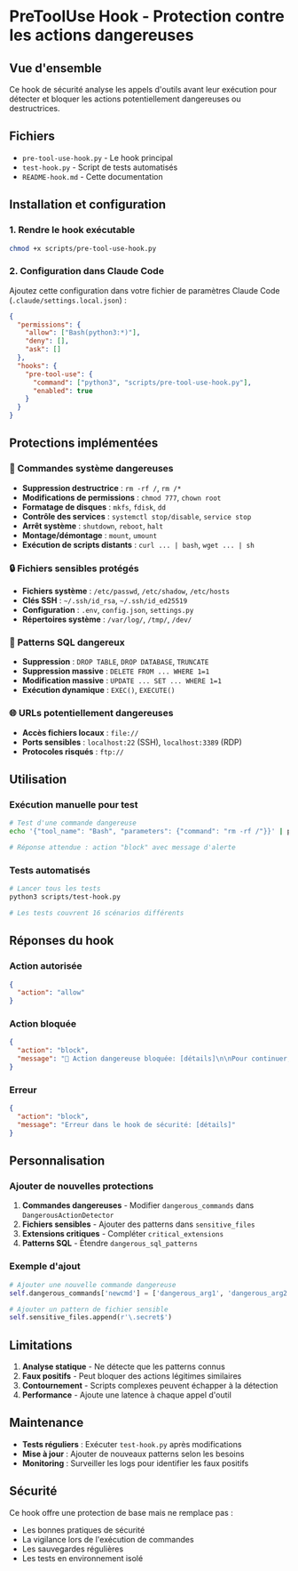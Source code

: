 # PreToolUse Hook - Protection contre les actions dangereuses

## Vue d'ensemble

Ce hook de sécurité analyse les appels d'outils avant leur exécution pour détecter et bloquer les actions potentiellement dangereuses ou destructrices.

## Fichiers

- `pre-tool-use-hook.py` - Le hook principal
- `test-hook.py` - Script de tests automatisés
- `README-hook.md` - Cette documentation

## Installation et configuration

### 1. Rendre le hook exécutable
```bash
chmod +x scripts/pre-tool-use-hook.py
```

### 2. Configuration dans Claude Code
Ajoutez cette configuration dans votre fichier de paramètres Claude Code (`.claude/settings.local.json`) :

```json
{
  "permissions": {
    "allow": ["Bash(python3:*)"],
    "deny": [],
    "ask": []
  },
  "hooks": {
    "pre-tool-use": {
      "command": ["python3", "scripts/pre-tool-use-hook.py"],
      "enabled": true
    }
  }
}
```

## Protections implémentées

### 🚨 Commandes système dangereuses
- **Suppression destructrice** : `rm -rf /`, `rm /*`
- **Modifications de permissions** : `chmod 777`, `chown root`
- **Formatage de disques** : `mkfs`, `fdisk`, `dd`
- **Contrôle des services** : `systemctl stop/disable`, `service stop`
- **Arrêt système** : `shutdown`, `reboot`, `halt`
- **Montage/démontage** : `mount`, `umount`
- **Exécution de scripts distants** : `curl ... | bash`, `wget ... | sh`

### 🔒 Fichiers sensibles protégés
- **Fichiers système** : `/etc/passwd`, `/etc/shadow`, `/etc/hosts`
- **Clés SSH** : `~/.ssh/id_rsa`, `~/.ssh/id_ed25519`
- **Configuration** : `.env`, `config.json`, `settings.py`
- **Répertoires système** : `/var/log/`, `/tmp/`, `/dev/`

### 💾 Patterns SQL dangereux
- **Suppression** : `DROP TABLE`, `DROP DATABASE`, `TRUNCATE`
- **Suppression massive** : `DELETE FROM ... WHERE 1=1`
- **Modification massive** : `UPDATE ... SET ... WHERE 1=1`
- **Exécution dynamique** : `EXEC()`, `EXECUTE()`

### 🌐 URLs potentiellement dangereuses
- **Accès fichiers locaux** : `file://`
- **Ports sensibles** : `localhost:22` (SSH), `localhost:3389` (RDP)
- **Protocoles risqués** : `ftp://`

## Utilisation

### Exécution manuelle pour test
```bash
# Test d'une commande dangereuse
echo '{"tool_name": "Bash", "parameters": {"command": "rm -rf /"}}' | python3 scripts/pre-tool-use-hook.py

# Réponse attendue : action "block" avec message d'alerte
```

### Tests automatisés
```bash
# Lancer tous les tests
python3 scripts/test-hook.py

# Les tests couvrent 16 scénarios différents
```

## Réponses du hook

### Action autorisée
```json
{
  "action": "allow"
}
```

### Action bloquée
```json
{
  "action": "block",
  "message": "🚨 Action dangereuse bloquée: [détails]\n\nPour continuer, vérifiez que cette action est intentionnelle et sûre."
}
```

### Erreur
```json
{
  "action": "block",
  "message": "Erreur dans le hook de sécurité: [détails]"
}
```

## Personnalisation

### Ajouter de nouvelles protections

1. **Commandes dangereuses** - Modifier `dangerous_commands` dans `DangerousActionDetector`
2. **Fichiers sensibles** - Ajouter des patterns dans `sensitive_files`
3. **Extensions critiques** - Compléter `critical_extensions`
4. **Patterns SQL** - Étendre `dangerous_sql_patterns`

### Exemple d'ajout
```python
# Ajouter une nouvelle commande dangereuse
self.dangerous_commands['newcmd'] = ['dangerous_arg1', 'dangerous_arg2']

# Ajouter un pattern de fichier sensible
self.sensitive_files.append(r'\.secret$')
```

## Limitations

1. **Analyse statique** - Ne détecte que les patterns connus
2. **Faux positifs** - Peut bloquer des actions légitimes similaires
3. **Contournement** - Scripts complexes peuvent échapper à la détection
4. **Performance** - Ajoute une latence à chaque appel d'outil

## Maintenance

- **Tests réguliers** : Exécuter `test-hook.py` après modifications
- **Mise à jour** : Ajouter de nouveaux patterns selon les besoins
- **Monitoring** : Surveiller les logs pour identifier les faux positifs

## Sécurité

Ce hook offre une protection de base mais ne remplace pas :
- Les bonnes pratiques de sécurité
- La vigilance lors de l'exécution de commandes
- Les sauvegardes régulières
- Les tests en environnement isolé